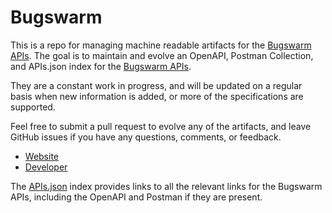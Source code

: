 # BugswarmThis is a repo for managing machine readable artifacts for the [Bugswarm APIs](http://developer.bugswarm.net/index.html). The goal is to maintain and evolve an OpenAPI, Postman Collection, and APIs.json index for the [Bugswarm APIs](http://developer.bugswarm.net/index.html).They are a constant work in progress, and will be updated on a regular basis when new information is added, or more of the specifications are supported.Feel free to submit a pull request to evolve any of the artifacts, and leave GitHub issues if you have any questions, comments, or feedback.- [Website](http://developer.bugswarm.net/index.html)- [Developer](http://developer.bugswarm.net/index.html)The [APIs.json](https://github.com/api-evangelist/bugswarm/blob/master/apis.json) index provides links to all the relevant links for the Bugswarm APIs, including the OpenAPI and Postman if they are present.
